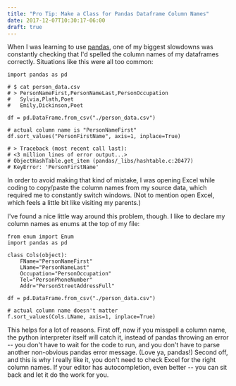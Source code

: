 ```yaml
---
title: "Pro Tip: Make a Class for Pandas Dataframe Column Names"
date: 2017-12-07T10:30:17-06:00
draft: true
---
```

When I was learning to use [pandas](https://pandas.pydata.org/), one of my biggest slowdowns was constantly checking that I'd spelled the column names of my dataframes correctly. Situations like this were all too common:

```python3
import pandas as pd

# $ cat person_data.csv
# > PersonNameFirst,PersonNameLast,PersonOccupation
#   Sylvia,Plath,Poet
#   Emily,Dickinson,Poet

df = pd.DataFrame.from_csv("./person_data.csv")

# actual column name is "PersonNameFirst"
df.sort_values("PersonFirstName", axis=1, inplace=True)

# > Traceback (most recent call last):
# <3 million lines of error output...>
# ObjectHashTable.get_item (pandas/_libs/hashtable.c:20477)
# KeyError: 'PersonFirstName' 
```

In order to avoid making that kind of mistake, I was opening Excel while coding to copy/paste the column names from my source data, which required me to constantly switch windows. (Not to mention open Excel, which feels a little bit like visiting my parents.)

I've found a nice little way around this problem, though. I like to declare my column names as enums at the top of my file:

```python3
from enum import Enum
import pandas as pd

class Cols(object):
    FName="PersonNameFirst"
    LName="PersonNameLast"
    Occupation="PersonOccupation"
    Tel="PersonPhoneNumber"
    Addr="PersonStreetAddressFull"

df = pd.DataFrame.from_csv("./person_data.csv")

# actual column name doesn't matter
f.sort_values(Cols.LName, axis=1, inplace=True)
```

This helps for a lot of reasons. First off, now if you misspell a column name, the python interpreter itself will catch it, instead of pandas throwing an error -- you don't have to wait for the code to run, and you don't have to parse another non-obvious pandas error message. (Love ya, pandas!) Second off, and this is why I really like it, you don't need to check Excel for the right column names. If your editor has autocompletion, even better -- you can sit back and let it do the work for you.

